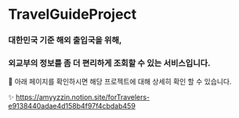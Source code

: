 # TravelGuideProject
### 대한민국 기준 해외 출입국을 위해,
### 외교부의 정보를 좀 더  편리하게 조회할 수 있는 서비스입니다.


🎈 아래 페이지를 확인하시면 해당 프로젝트에 대해 상세히 확인 할 수 있습니다. 

✨ https://amyyzzin.notion.site/forTravelers-e9138440adae4d158b4f97f4cbdab459
